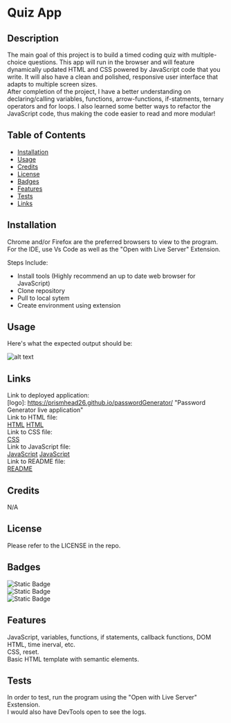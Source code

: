 # Quiz App

## Description

The main goal of this project is to build a timed coding quiz with multiple-choice questions. This app will run in the browser and will feature dynamically updated HTML and CSS powered by JavaScript code that you write. It will also have a clean and polished, responsive user interface that adapts to multiple screen sizes.
<br>
After completion of the project, I have a better understanding on declaring/calling variables, functions, arrow-functions, if-statments, ternary operators and for loops. I also learned some better ways to refactor the JavaScript code, thus making the code easier to read and more modular!

## Table of Contents

- [Installation](#installation)
- [Usage](#usage)
- [Credits](#credits)
- [License](#license)
- [Badges](#badges)
- [Features](#features)
- [Tests](#tests)
- [Links](#links)

## Installation

Chrome and/or Firefox are the preferred browsers to view to the program.
<br>
For the IDE, use Vs Code as well as the "Open with Live Server" Extension.

Steps Include:

- Install tools (Highly recommend an up to date web browser for JavaScript)
- Clone repository
- Pull to local sytem
- Create environment using extension

## Usage

Here's what the expected output should be:

![alt text](assets/Images/passwordGeneratorscrnsht.png)

## Links

Link to deployed application:
<br>
[logo]: https://prismhead26.github.io/passwordGenerator/ "Password Generator live application"
<br>
Link to HTML file:
<br>
[HTML](/home.html)
[HTML](/leaderboard.html)
<br>
Link to CSS file:
<br>
[CSS](/assets/CSS/reset.css)
<br>
Link to JavaScript file:
<br>
[JavaScript](/home.js)
[JavaScript](/leaderboard.js)
<br>
Link to README file:
<br>
[README](/README.md)

## Credits

N/A

## License

Please refer to the LICENSE in the repo.

## Badges

![Static Badge](https://img.shields.io/badge/JavaScript-%2043.4%25-yellow)
<br>
![Static Badge](https://img.shields.io/badge/CSS-%2038.7%25-purple)
<br>
![Static Badge](https://img.shields.io/badge/HTML-%2017.9%25-red)

## Features

JavaScript, variables, functions, if statements, callback functions, DOM HTML, time inerval, etc.
<br>
CSS, reset.
<br>
Basic HTML template with semantic elements.

## Tests

In order to test, run the program using the "Open with Live Server" Exstension.
<br>
I would also have DevTools open to see the logs.
